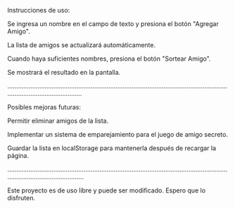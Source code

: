 Instrucciones de uso:

Se ingresa un nombre en el campo de texto y presiona el botón "Agregar Amigo".

La lista de amigos se actualizará automáticamente.

Cuando haya suficientes nombres, presiona el botón "Sortear Amigo".

Se mostrará el resultado en la pantalla.

......................................................................................................................................................................

Posibles mejoras futuras:


Permitir eliminar amigos de la lista.

Implementar un sistema de emparejamiento para el juego de amigo secreto.

Guardar la lista en localStorage para mantenerla después de recargar la página.

.......................................................................................................................................................................

Este proyecto es de uso libre y puede ser modificado. Espero que lo disfruten.
